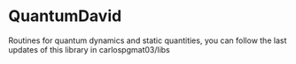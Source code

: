 QuantumDavid
============

Routines for quantum dynamics and static quantities, you can follow the last updates of this library in carlospgmat03/libs
